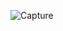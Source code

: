 ![Capture](https://user-images.githubusercontent.com/54750557/147923495-26e1e69d-0260-4f0a-845b-3435b02732bd.PNG)
